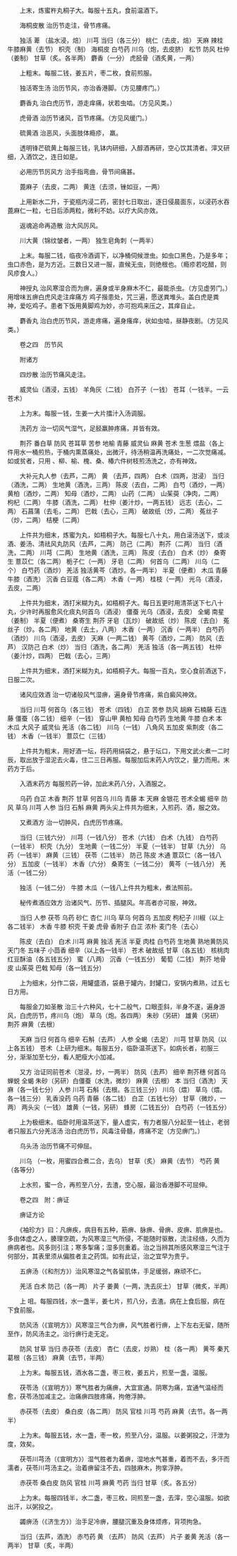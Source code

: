<!-- { "loadSidebar": true } -->
　　上末，炼蜜杵丸桐子大。每服十五丸，食前温酒下。

　　海桐皮散 治历节走注，骨节疼痛。

　　独活 萆 （盐水浸，焙） 川芎 当归（各三分） 桃仁（去皮，焙） 天麻 辣桂 牛膝麻黄（去节） 枳壳（制） 海桐皮 白芍药 川乌（炮，去皮脐） 松节 防风 杜仲（姜制） 甘草（炙。各半两） 麝香（一分） 虎胫骨（酒炙黄，一两）

　　上粗末。每服二钱，姜五片，枣二枚，食前煎服。

　　独活寄生汤 治历节风，亦治香港脚。（方见腰疼门。）

　　麝香丸 治白虎历节，游走痒痛，状若虫啮。（方见风类。）

　　虎骨酒 治历节诸风，百节疼痛。（方见风缓门。）

　　硫黄酒 治恶风，头面肢体瘾疹， 羸。

　　透明锋芒硫黄上每服三钱，乳钵内研细，入醇酒再研，空心饮其清者。滓又研细，入酒饮之，连日如是。

　　必用历节厉风方 治手指弯曲，骨节间痛甚。

　　蓖麻子（去皮，二两） 黄连（去须，锉如豆，一两）

　　上用新水二升，于瓷瓶内浸二药，密封七日取出，逐日侵晨面东，以浸药水吞蓖麻仁一粒，七日后添两粒，微利不妨。以疗大风亦效。

　　返魂追命再造散 治大风厉风。

　　川大黄（锦纹皱者，一两） 独生皂角刺（一两半）

　　上末。每服二钱，临夜冷酒调下，以净桶伺候泄虫。如虫口黑色，乃是多年；虫口赤色，是为方近。三数日又进一服，直候无虫，则绝根也。（瘾疹若吃醋，则风疹食人。）

　　神授丸 治风寒湿合而为痹，遍身或半身麻木不仁，最能杀虫。（方见虚劳门。）用增味五痹白虎风走注痒痛方 鸡子揩患处，咒三遍，愿送粪堆头。盖白虎是粪神，爱吃鸡子。患者下饭用黄脚鸡为妙，亦可抱鸡来压之，其痒自止。

　　麝香丸 治白虎历节风，游走疼痛，遍身瘙痒，状如虫啮，昼静夜剧。（方见风类。）

　　卷之四　历节风

　　附诸方

　　四炒散 治历节痛风走注。

　　威灵仙（酒浸，五钱） 羊角灰（二钱） 白芥子（一钱） 苍耳（一钱半。一云苍术）

　　上为末。每服一钱，生姜一大片擂汁入汤调服。

　　洗药方 治一切风气湿气，足胫羸肿疼痛，并皆有效。

　　荆芥 番白草 防风 苍耳草 苦参 地榆 青藤 威灵仙 麻黄 苍术 生葱 煨盐（各上件用水一桶煎热，于桶内熏蒸痛处，出微汗，待汤稍温再洗痛处，一二次觉痛减。如或贫者，只用 、柳、榆、槐、桑、椿六件树枝煎汤洗之，亦有神效。

　　大补元丸人参（去芦，二两） 黄 （去芦，四两） 白术（四两，泔浸） 当归 （酒洗，二两） 生地黄（酒洗，三两） 陈皮（去白，二两） 白芍（酒炒，一两） 黄柏（酒炒，二两） 知母（酒炒，二两） 山药（二两） 山茱萸（净肉，二两） 枸杞（二两） 牛膝（酒洗，二两） 杜仲（姜汁炒，一两五钱） 远志（去心，二两） 石菖蒲（去毛，二两） 巴戟（去心，三两） 破故纸（炒，二两） 菟丝子（炒，二两） 桔梗（二两）

　　上件共为细末，炼蜜为丸，如梧桐子大。每服七八十丸，用白滚汤送下，或淡酒、姜汤、清祛风丸防风（去芦，二两） 防己（二两） 荆芥（二两） 当归（酒洗，二两） 川芎（二两） 生地黄（酒洗，三两） 陈皮（去白） 白术（炒） 桑寄生 薏苡仁（各二两） 栀子仁（一两） 牙皂（二两） 何首乌（二两） 川乌（二个） 白芍药（酒炒） 羌活 独活黄芩（酒炒。各一两半） 半夏（便煮） 木瓜 青藤 牛膝（酒洗） 沉香 白豆蔻（各二两） 木香（一两） 桂枝（一两） 光乌（酒浸，去皮，二两）

　　上件共为细末，酒打米糊为丸，如梧桐子大。每日五更时用清茶送下七八十丸，少许时再服愈风化痰丸何首乌（酒浸） 僵蚕 光乌（酒浸，去皮） 全蝎 南星（姜制） 半夏（便煮） 桑寄生 荆芥 牙皂（瓦炒） 破故纸（炒） 陈皮（去白） 菟丝子（炒。各二两） 地黄（去土，八两） 木香（一两） 沉香（一两半） 白芍药（酒炒） 川乌（酒浸，去皮） 天麻（一两二钱） 黄芩（酒炒，二两） 防风（去芦） 汉防己 白术（炒） 当归（酒洗，各二两） 羌活 独活（各一两五钱） 杜仲（姜汁炒，四两） 巴戟（去心，三两）

　　上件共为细末，酒打米糊为丸，如梧桐子大。每服一百丸，空心食前酒送下，日服二次。

　　诸风应效酒 治一切诸般风气湿痹，遍身骨节疼痛，紫白癜风神效。

　　当归 川芎 何首乌（各三钱） 苍术（四钱） 白芷 苦参 防风 胡麻 石楠藤 石连藤 僵蚕（各二钱） 细辛（一钱） 穿山甲 黄柏 知母 白芍药 生地黄 牛膝 白术 本 木瓜 大风子 威灵仙 羌活（各二钱） 川乌（一钱） 八角风 五加皮 紫荆皮（各二钱） 木香（一钱半） 薏苡仁（三钱）

　　上件共为粗末，用好酒一坛，将药用绢袋之，悬于坛口，下用文武火煮一二时辰，取出放于湿泥去火毒，住二三日再服。每服加后末药入内饮之，量力而用。末药方于后。

　　入酒末药方 每服煎药一钟，加此末药八分，入酒服之。

　　乌药 白芷 木香 荆芥 甘草 何首乌 川乌 青藤 本 天麻 金银花 苍术全蝎 细辛 防风 草乌 川芎 人参 当归 石斛 麻黄 两头尖上件共为细末，入煎药、酒，服之效。

　　又煮酒方 治一切肿风，白虎历节疼痛。

　　当归（三钱六分） 川芎（一钱八分） 苍术（六钱） 白术（九钱） 白芍药（一钱半） 枳壳（九分） 生地黄（一钱二分） 半夏（一钱半） 甘草（九分） 乌药（一钱半） 麻黄（三钱） 茯苓（二钱半） 防己 陈皮 木通 薏苡仁（各一钱八分） 五加皮（一钱半） 木香（六分） 桑寄生（一钱二分） 黄芩（一钱八分） 羌活（一钱二分）

　　独活（一钱二分） 牛膝 木瓜（一钱八上件共为粗末，煮法照前。

　　秘传煮酒应效方 治诸风气、历节、插腿风。年高者亦可服，神效。

　　当归 人参 茯苓 乌药 砂仁 杏仁 川乌 草乌 何首乌 五加皮 枸杞子 川椒（以上各二钱半） 木香 牛膝 枳壳 干姜 虎骨 香附子 白芷 浓朴 麦门冬（去心）

　　陈皮（去白） 白术 川芎 麻黄 独活 羌活 半夏 肉桂 白芍药 生地黄 熟地黄防风 天门冬 五味子 小茴香 细辛（以上各一钱半） 苍术 破故纸 甘草（各五钱） 核桃肉 红豆酥油（各五钱五分） 蜜（八两） 沉香（一钱五分） 葡萄（二钱） 荆芥 地骨皮 山茱萸 巴戟 知母（各一钱五分）

　　上为细末，分作二袋，用罐盛酒，袋悬于罐内，封罐口，安锅内煮熟，过五七日方用。

　　每服金刀如圣散 治三十六种风，七十二般气，口眼歪斜，半身不遂，遍身游风，白虎历节，疼川乌（炮） 草乌（炮。各四两） 朱砂（另研） 雄黄（另研） 荆芥 麻黄（去根）

　　天麻 当归 何首乌 细辛 石斛（去芦） 人参 全蝎（去足） 川芎 甘草 防风（以上各五钱） 苍术（上研为细末。每服五分，临卧温茶送下。如病长者，初服三分，渐渐加至七分，看人肥瘦大小加减。

　　又方 治证同前苍术（泔浸，炒，一两半） 防风（去芦） 细辛 荆芥穗 何首乌 蝉蜕 全蝎 朱砂（另研）白僵蚕（水洗，微炒） 麻黄（去根） 本 当归（酒洗） 天麻（各一钱七分） 人参 川芎 石斛（去根。各三钱三分） 川乌（煨） 草乌（煨。各一钱三分） 乳香没药 乌药 青藤（各二钱） 白芷（五钱七分） 甘草（微炒，一两） 两头尖（一钱） 雄黄（一钱，另研） 蜂房（二钱五分） 白芍药（一钱五分）

　　上为极细末。临卧时用温茶送下，量人虚实，有力者服八分起至一钱止，老弱者只服五六分羌活汤 治白虎历节，风毒注骨髓，疼痛不定（方见痹门。）

　　乌头汤 治历节痛不可伸屈。

　　川乌 （一枚，用蜜四合煮二合，去乌） 甘草（炙） 麻黄（去节） 芍药 黄（各等分）

　　上水煎，蜜一合，再煎至八分，去渣，空心服，最治香港脚不可屈伸。

　　卷之四　附：痹证

　　痹证方论

　　《袖珍方》曰：凡痹疾，病目有五种，筋痹、脉痹、骨痹、皮痹、肌痹是也。多由体虚之人，腠理空疏，为风寒湿三气所侵，不能随时驱散，流注经络，久而为痹病者也。风多则引注；寒多掣痛；湿多则重着。治之当辨其所感风寒湿三气注于何部分，其表里须从偏胜者主之药饵。如有此证，治之宜早为贵乎。

　　五痹汤（《和剂方》）治风寒湿之气各留肌体，手足缓弱，麻顽不仁。

　　羌活 白术 防己（各一两） 片子 姜黄（一两，洗去灰土） 甘草（微炙，半两）

　　上 咀。每服四钱，水一盏半，姜七片，煎八分，去渣。病在上食后服，病在下食前服。

　　防风汤（《宣明方》）风寒湿三气合为痹，风气胜者行痹，上下左右无留，随所至作，防风汤主之。治行痹行走无定。

　　防风 甘草 当归 赤茯苓（去皮） 杏仁（去皮，炒熟） 桂（各一两） 黄芩 秦艽葛根（各三钱） 麻黄（去节，半两）

　　上为末。每服五钱，酒水各二盏，枣三枚，姜五片，煎至一盏，温服。

　　茯苓汤（《宣明方》）寒气胜者为痛痹，大宜宣通。阴寒为痛，宜通气温经而愈，茯苓汤加减主之。治痛痹四肢疼痛，拘倦浮肿。

　　赤茯苓（去皮） 桑白皮（各二两） 防风 官桂 川芎 芍药 麻黄（去节。各一两半）

　　上为末。每服五钱，水一盏，枣一枚，煎至八分，温服。以姜粥投之，汗泄为度，效矣。

　　茯苓川芎汤（《宣明方》）湿气胜者为着痹，湿地水气甚重，着而不去，多汗而濡者，茯苓川芎汤主之。治着痹留注不去，四肢麻木，拘挛浮肿。

　　赤茯苓 桑白皮 防风 官桂 川芎 麻黄 芍药 当归 甘草（炙。各五分）

　　上为末。每服四钱半，水二盏，枣三枚，同煎至一盏，去滓，空心温服。如欲出汗，以粥投之。

　　蠲痹汤（《济生方》）治手足冷痹，腰腿沉重及身体烦疼，背项拘急。

　　当归（去芦，酒洗） 赤芍药 黄 （去芦） 防风（去芦） 片子 姜黄 羌活（各一两半） 甘草（炙，半两）

